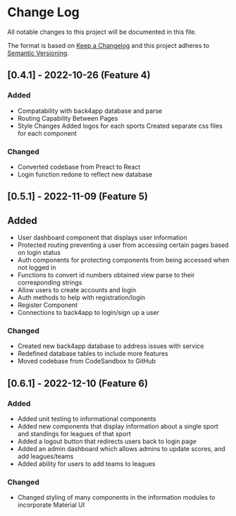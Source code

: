 
# Change Log
All notable changes to this project will be documented in this file.
 
The format is based on [Keep a Changelog](http://keepachangelog.com/)
and this project adheres to [Semantic Versioning](http://semver.org/).
 
## [0.4.1] - 2022-10-26 (Feature 4)
 
### Added
- Compatability with back4app database and parse
- Routing Capability Between Pages
- Style Changes
  Added logos for each sports
  Created separate css files for each component
### Changed
- Converted codebase from Preact to React
- Login function redone to reflect new database
 
## [0.5.1] - 2022-11-09 (Feature 5)

## Added
- User dashboard component that displays user information
- Protected routing preventing a user from accessing certain pages based on login status
- Auth components for protecting components from being accessed when not logged in
- Functions to convert id numbers obtained view parse to their corresponding strings
- Allow users to create accounts and login
- Auth methods to help with registration/login
- Register Component
- Connections to back4app to login/sign up a user

### Changed
- Created new back4app database to address issues with service
- Redefined database tables to include more features
- Moved codebase from CodeSandbox to GitHub


## [0.6.1] - 2022-12-10 (Feature 6)

### Added
- Added unit testing to informational components
- Added new components that display information about a single sport and standings for leagues of that sport
- Added a logout button that redirects users back to login page
- Added an admin dashboard which allows admins to update scores, and add leagues/teams
- Added ability for users to add teams to leagues

### Changed
- Changed styling of many components in the information modules to incorporate Material UI
